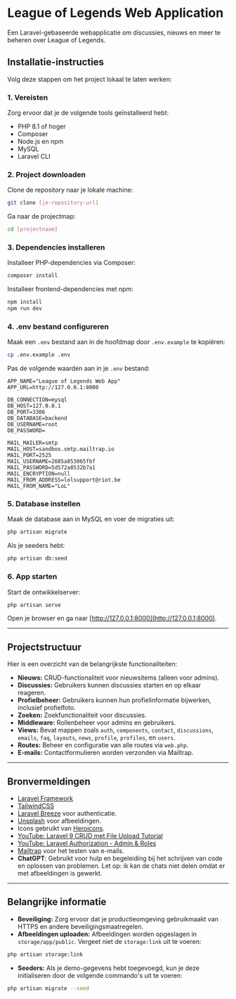 # League of Legends Web Application

Een Laravel-gebaseerde webapplicatie om discussies, nieuws en meer te beheren over League of Legends.

## Installatie-instructies

Volg deze stappen om het project lokaal te laten werken:

### 1. Vereisten

Zorg ervoor dat je de volgende tools geïnstalleerd hebt:
- PHP 8.1 of hoger
- Composer
- Node.js en npm
- MySQL
- Laravel CLI

### 2. Project downloaden

Clone de repository naar je lokale machine:

```bash
git clone [je-repository-url]
```

Ga naar de projectmap:

```bash
cd [projectnaam]
```

### 3. Dependencies installeren

Installeer PHP-dependencies via Composer:

```bash
composer install
```

Installeer frontend-dependencies met npm:

```bash
npm install
npm run dev
```

### 4. .env bestand configureren

Maak een `.env` bestand aan in de hoofdmap door `.env.example` te kopiëren:

```bash
cp .env.example .env
```

Pas de volgende waarden aan in je `.env` bestand:

```env
APP_NAME="League of Legends Web App"
APP_URL=http://127.0.0.1:8000

DB_CONNECTION=mysql
DB_HOST=127.0.0.1
DB_PORT=3306
DB_DATABASE=backend
DB_USERNAME=root
DB_PASSWORD=

MAIL_MAILER=smtp
MAIL_HOST=sandbox.smtp.mailtrap.io
MAIL_PORT=2525
MAIL_USERNAME=2605a853065fbf
MAIL_PASSWORD=5d572a8532b7a1
MAIL_ENCRYPTION=null
MAIL_FROM_ADDRESS=lolsupport@riot.be
MAIL_FROM_NAME="LoL"
```

### 5. Database instellen

Maak de database aan in MySQL en voer de migraties uit:

```bash
php artisan migrate
```

Als je seeders hebt:

```bash
php artisan db:seed
```

### 6. App starten

Start de ontwikkelserver:

```bash
php artisan serve
```

Open je browser en ga naar [http://127.0.0.1:8000](http://127.0.0.1:8000).

---

## Projectstructuur

Hier is een overzicht van de belangrijkste functionaliteiten:
- **Nieuws:** CRUD-functionaliteit voor nieuwsitems (alleen voor admins).
- **Discussies:** Gebruikers kunnen discussies starten en op elkaar reageren.
- **Profielbeheer:** Gebruikers kunnen hun profielinformatie bijwerken, inclusief profielfoto.
- **Zoeken:** Zoekfunctionaliteit voor discussies.
- **Middleware:** Rollenbeheer voor admins en gebruikers.
- **Views:** Bevat mappen zoals `auth`, `components`, `contact`, `discussions`, `emails`, `faq`, `layouts`, `news`, `profile`, `profiles`, en `users`.
- **Routes:** Beheer en configuratie van alle routes via `web.php`.
- **E-mails:** Contactformulieren worden verzonden via Mailtrap.

---

## Bronvermeldingen

- [Laravel Framework](https://laravel.com/docs)
- [TailwindCSS](https://tailwindcss.com/docs)
- [Laravel Breeze](https://github.com/laravel/breeze) voor authenticatie.
- [Unsplash](https://unsplash.com/) voor afbeeldingen.
- Icons gebruikt van [Heroicons](https://heroicons.com/).
- [YouTube: Laravel 9 CRUD met File Upload Tutorial](https://www.youtube.com/watch?v=Ngxb3W6EB5o)
- [YouTube: Laravel Authorization - Admin & Roles](https://www.youtube.com/watch?v=n6w6cJhECEQ&t=1s)
- [Mailtrap](https://mailtrap.io) voor het testen van e-mails.
- **ChatGPT**: Gebruikt voor hulp en begeleiding bij het schrijven van code en oplossen van problemen. Let op: ik kan de chats niet delen omdat er met afbeeldingen is gewerkt.

---

## Belangrijke informatie

- **Beveiliging:** Zorg ervoor dat je productieomgeving gebruikmaakt van HTTPS en andere beveiligingsmaatregelen.
- **Afbeeldingen uploaden:** Afbeeldingen worden opgeslagen in `storage/app/public`. Vergeet niet de `storage:link` uit te voeren:

```bash
php artisan storage:link
```

- **Seeders:** Als je demo-gegevens hebt toegevoegd, kun je deze initialiseren door de volgende commando's uit te voeren:

```bash
php artisan migrate --seed
```

